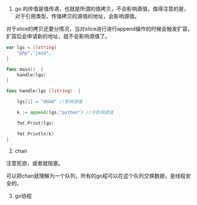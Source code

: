 1. go 的传值是值传递，也就是所谓的值拷贝，不会影响源值，值得注意的是，对于引用类型，传值拷贝的源值的地址，会影响源值。

对于slice的拷贝还要分情况，当对slice进行进行append操作的时候会触发扩容，扩容后会申请新的地址，就不会影响源值了。


```go
var lgs = []string{
	"php","java",
}

func main()  {
	handle(lgs)
}

func handle(lgs []string)  {

	lgs[1] = "dddd" //影响源值

	k := append(lgs,"python") //不影响源值

	fmt.Print(lgs)

	fmt.Println(k)
}
```


2. chan 


注意死锁，或者就阻塞。

可以把chan就理解为一个队列，所有的go程可以在这个队列交换数据，是线程安全的。


3. go协程
